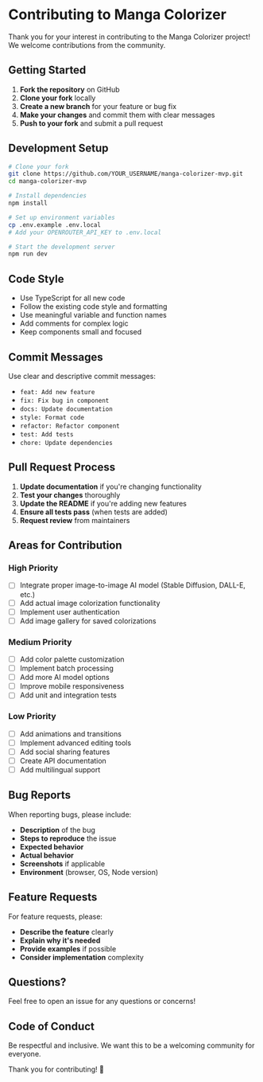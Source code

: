 # Contributing to Manga Colorizer

Thank you for your interest in contributing to the Manga Colorizer project! We welcome contributions from the community.

## Getting Started

1. **Fork the repository** on GitHub
2. **Clone your fork** locally
3. **Create a new branch** for your feature or bug fix
4. **Make your changes** and commit them with clear messages
5. **Push to your fork** and submit a pull request

## Development Setup

```bash
# Clone your fork
git clone https://github.com/YOUR_USERNAME/manga-colorizer-mvp.git
cd manga-colorizer-mvp

# Install dependencies
npm install

# Set up environment variables
cp .env.example .env.local
# Add your OPENROUTER_API_KEY to .env.local

# Start the development server
npm run dev
```

## Code Style

- Use TypeScript for all new code
- Follow the existing code style and formatting
- Use meaningful variable and function names
- Add comments for complex logic
- Keep components small and focused

## Commit Messages

Use clear and descriptive commit messages:

- `feat: Add new feature`
- `fix: Fix bug in component`
- `docs: Update documentation`
- `style: Format code`
- `refactor: Refactor component`
- `test: Add tests`
- `chore: Update dependencies`

## Pull Request Process

1. **Update documentation** if you're changing functionality
2. **Test your changes** thoroughly
3. **Update the README** if you're adding new features
4. **Ensure all tests pass** (when tests are added)
5. **Request review** from maintainers

## Areas for Contribution

### High Priority

- [ ] Integrate proper image-to-image AI model (Stable Diffusion, DALL-E, etc.)
- [ ] Add actual image colorization functionality
- [ ] Implement user authentication
- [ ] Add image gallery for saved colorizations

### Medium Priority

- [ ] Add color palette customization
- [ ] Implement batch processing
- [ ] Add more AI model options
- [ ] Improve mobile responsiveness
- [ ] Add unit and integration tests

### Low Priority

- [ ] Add animations and transitions
- [ ] Implement advanced editing tools
- [ ] Add social sharing features
- [ ] Create API documentation
- [ ] Add multilingual support

## Bug Reports

When reporting bugs, please include:

- **Description** of the bug
- **Steps to reproduce** the issue
- **Expected behavior**
- **Actual behavior**
- **Screenshots** if applicable
- **Environment** (browser, OS, Node version)

## Feature Requests

For feature requests, please:

- **Describe the feature** clearly
- **Explain why it's needed**
- **Provide examples** if possible
- **Consider implementation** complexity

## Questions?

Feel free to open an issue for any questions or concerns!

## Code of Conduct

Be respectful and inclusive. We want this to be a welcoming community for everyone.

Thank you for contributing! 🎉